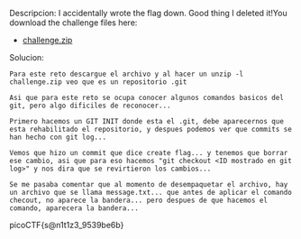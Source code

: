 Descripcion:
	I accidentally wrote the flag down. Good thing I deleted it!You download the challenge files here:

- [challenge.zip](https://artifacts.picoctf.net/c_titan/75/challenge.zip)

Solucion:

	Para este reto descargue el archivo y al hacer un unzip -l challenge.zip veo que es un repositorio .git

	Asi que para este reto se ocupa conocer algunos comandos basicos del git, pero algo dificiles de reconocer...

	Primero hacemos un GIT INIT donde esta el .git, debe aparecernos que esta rehabilitado el repositorio, y despues podemos ver que commits se han hecho con git log...

	Vemos que hizo un commit que dice create flag... y tenemos que borrar ese cambio, asi que para eso hacemos "git checkout <ID mostrado en git log>" y nos dira que se revirtieron los cambios... 

	Se me pasaba comentar que al momento de desempaquetar el archivo, hay un archivo que se llama message.txt... que antes de aplicar el comando checout, no aparece la bandera... pero despues de que hacemos el comando, aparecera la bandera...

picoCTF{s@n1t1z3_9539be6b}